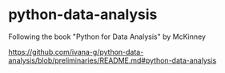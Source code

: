# python-data-analysis
Following the book "Python for Data Analysis" by McKinney

https://github.com/ivana-g/python-data-analysis/blob/preliminaries/README.md#python-data-analysis
